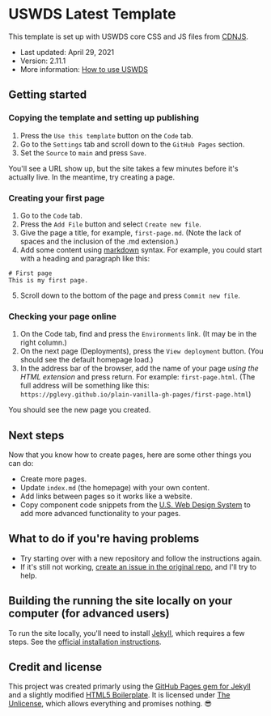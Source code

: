 # USWDS Latest Template

This template is set up with USWDS core CSS and JS files from [CDNJS](https://cdnjs.com/libraries/uswds).

- Last updated: April 29, 2021
- Version: 2.11.1
- More information: [How to use USWDS](https://designsystem.digital.gov/documentation/developers/)

## Getting started

### Copying the template and setting up publishing
1. Press the `Use this template` button on the `Code` tab.
1. Go to the `Settings` tab and scroll down to the `GitHub Pages` section.
1. Set the `Source` to `main` and press `Save`.

You'll see a URL show up, but the site takes a few minutes before it's actually live. In the meantime, try creating a page.

### Creating your first page
1. Go to the `Code` tab.
1. Press the `Add File` button and select `Create new file`.
1. Give the page a title, for example, `first-page.md`. (Note the lack of spaces and the inclusion of the .md extension.)
1. Add some content using [markdown](https://guides.github.com/features/mastering-markdown/) syntax. For example, you could start with a heading and paragraph like this:
```
# First page
This is my first page.
```
5. Scroll down to the bottom of the page and press `Commit new file`.

### Checking your page online
1. On the Code tab, find and press the `Environments` link. (It may be in the right column.)
1. On the next page (Deployments), press the `View deployment` button. (You should see the default homepage load.)
1. In the address bar of the browser, add the name of your page _using the HTML extension_ and press return. For example: `first-page.html`. (The full address will be something like this: `https://pglevy.github.io/plain-vanilla-gh-pages/first-page.html`)

You should see the new page you created.

## Next steps
Now that you know how to create pages, here are some other things you can do:
- Create more pages.
- Update `index.md` (the homepage) with your own content.
- Add links between pages so it works like a website.
- Copy component code snippets from the [U.S. Web Design System](https://designsystem.digital.gov/components/overview/) to add more advanced functionality to your pages.

## What to do if you're having problems
- Try starting over with a new repository and follow the instructions again.
- If it's still not working, [create an issue in the original repo](https://github.com/Bixal/uswds-template), and I'll try to help.

## Building the running the site locally on your computer (for advanced users)
To run the site locally, you'll need to install [Jekyll](https://jekyllrb.com/), which requires a few steps. See the [official installation instructions](https://jekyllrb.com/docs/installation/).

## Credit and license
This project was created primarly using the [GitHub Pages gem for Jekyll](https://github.com/github/pages-gem) and a slightly modified [HTML5 Boilerplate](https://github.com/h5bp/html5-boilerplate). It is licensed under [The Unlicense](https://github.com/Bixal/uswds-template/blob/main/LICENSE), which allows everything and promises nothing. 😎